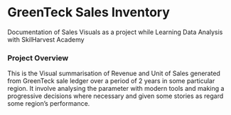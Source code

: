 # GreenTeck Sales Inventory
Documentation of Sales Visuals as a project while Learning Data Analysis with SkilHarvest Academy

### Project Overview
This is the Visual summarisation of Revenue and Unit of Sales generated from GreenTeck sale ledger over a period of 2 years in some particular region. It involve analysing the parameter with modern tools and making a progressive decisions where necessary and given some stories as regard some region’s performance.


